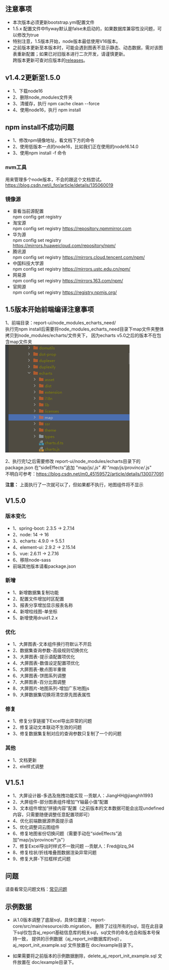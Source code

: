 ## 注意事项

- 本次版本必须更新bootstrap.yml配置文件
- 1.5.x 配置文件中flyway默认是false未启动的，如果数据库兼容性没问题，可以修改为true
- 特别注意，1.5版本开始，node版本最低使用V16版本。
- 之前版本更新至本版本时，可能会遇到图表不显示静态、动态数据，需对该图表重新配置；如果已对旧版本进行二次开发，请谨慎更新。<br>
  跨版本更新可查对应版本的[releases](https://gitee.com/anji-plus/report/releases)。<br>

## v1.4.2更新至1.5.0

- 1、下载node16
- 2、删除node_modules文件夹
- 3、清缓存，执行 npm cache clean --force
- 4、使用node16，执行 npm install

## npm install不成功问题

- 1、修改npm镜像地址，看文档下方的命令
- 2、使用低版本一点的node16，比如我们正在使用的node16.14.0
- 3、使用npm install -f 命令

### nvm工具

用来管理多个node版本，不会的跟这个文档尝试。
https://blog.csdn.net/i_for/article/details/135060019

### 镜像源

- 查看当前源配置 <br>
  npm config get registry
- 淘宝源 <br>
  npm config set registry https://repository.npmmirror.com
- 华为源 <br>
  npm config set registry https://mirrors.huaweicloud.com/repository/npm/
- 腾讯源 <br>
  npm config set registry https://mirrors.cloud.tencent.com/npm/
- 中国科技大学源 <br>
  npm config set registry https://mirrors.ustc.edu.cn/npm/
- 网易源 <br>
  npm config set registry https://mirrors.163.com/npm/
- 官网源 <br>
  npm config set registry https://registry.npmjs.org/

## 1.5版本开始前端编译注意事项

1、前端目录：report-ui/node_modules_echarts_need/ <br>
执行完npm install后需要将node_modules_echarts_need目录下map文件夹整体拷贝到node_modules/echarts/文件夹下，
因为echarts v5.0之后的版本不在包含map文件夹 <br>
![img](../../picture/releases/img.png)

2、执行完1之后需要修改 report-ui/node_modules/echarts目录下的package.json
在“sideEffects”追加 "map/js/*.js" 和 "map/js/province/*.js" <br>
不明白可参考：https://blog.csdn.net/m0_45159572/article/details/130077091

**注意：** 上面执行了一次就可以了，但如果都不执行，地图组件将不显示

## V1.5.0

### 版本变化

- 1、spring-boot: 2.3.5 -> 2.7.14
- 2、node: 14 -> 16
- 3、echarts: 4.9.0 -> 5.5.1
- 4、element-ui: 2.9.2 -> 2.15.14
- 5、vue: 2.6.11 -> 2.7.16
- 6、移除node-sass
- 前端其他版本请看package.json

### 新增

- 1、新增数据集复制功能
- 2、配置文件增加时区配置
- 3、报表分享增加显示报表名称
- 4、新增柱线图-单坐标
- 5、新增使用druid1.2.x

### 优化

- 1、大屏图表-文本组件换行符默认不开启
- 2、数据集查询参数-高级规则切换优化
- 3、大屏图表-提示语配置项优化
- 4、大屏图表-数值设定配置项优化
- 5、大屏图表-散点图半重做
- 6、大屏图表-饼图系列调整
- 7、大屏图表-百分比图调整
- 8、大屏图片-地图系列-增加广东地图js
- 9、大屏数据集切换将清空原先图表属性

### 修复

- 1、修复分享链接下Excel导出异常的问题
- 2、修复滚动文本联动不生效的问题
- 3、修复数据集复制对应的查询参数只复制了一个的问题

### 其他

- 1、文档更新
- 2、ele样式调整

## V1.5.1

- 1、大屏设计器-多选及拖拽功能实现 --贡献人：JiangHH@jianghh1993
- 2、大屏组件-部分图表组件增加“Y轴最小值”配置
- 3、文本组件增加“拼接内容”配置（之前版本的文本数据可能会出现undefined内容，只需要随便调整任意配置项即可）
- 4、优化前端数据源界面提示语
- 5、优化调整词云图组件
- 6、修复地图省份切换问题（需要手动在“sideEffects”追加"map/js/province/*.js"）
- 7、修复Excel导出时样式不一致问题 --贡献人：Fred@lzq_94
- 8、修复柱状/折线堆叠图数据渲染异常问题
- 9、修复大屏-下拉框样式问题

## 问题

请查看常见问题文档：[常见问题](https://ajreport.beliefteam.cn/report-doc/guide/question.html)

## 示例数据

- 从1.0版本调整了底层sql，具体位置是：report-core/src/main/resource/db.migration，
  删除了过往所有的sql，现在此目录下sql仅包含aj_report基础信息库的相关sql，sql文件的命名也会和版本号保持一致，
  提供的示例数据（aj_report_init数据库的sql），aj_report_init_example.sql 文件放置在 doc/example目录下。

- 如果需要将之前版本的示例数据删除，delete_aj_report_init_example.sql 文件放置在 doc/example目录下。


